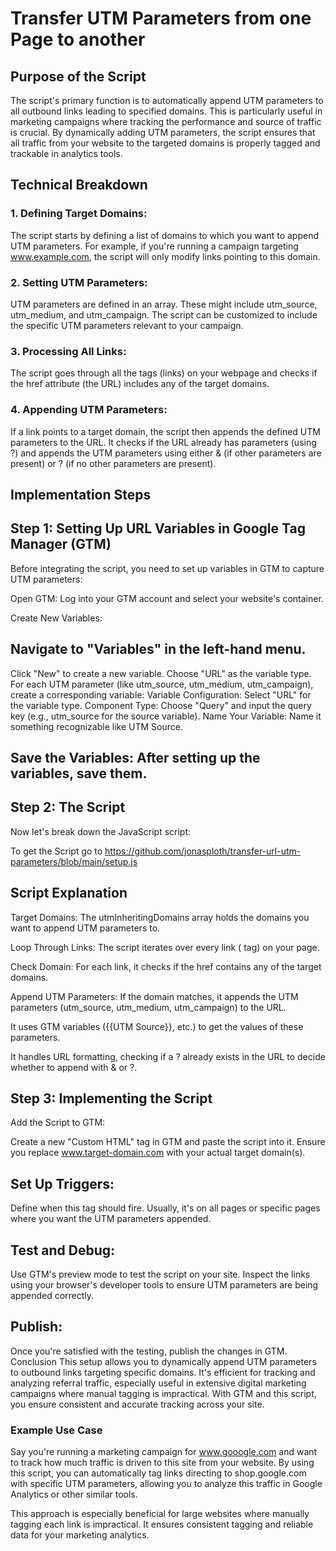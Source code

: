 # Transfer UTM Parameters from one Page to another

## Purpose of the Script
The script's primary function is to automatically append UTM parameters to all outbound links leading to specified domains. This is particularly useful in marketing campaigns where tracking the performance and source of traffic is crucial. By dynamically adding UTM parameters, the script ensures that all traffic from your website to the targeted domains is properly tagged and trackable in analytics tools.

## Technical Breakdown

### 1. Defining Target Domains:

The script starts by defining a list of domains to which you want to append UTM parameters. For example, if you're running a campaign targeting www.example.com, the script will only modify links         pointing to this domain.

### 2. Setting UTM Parameters:

UTM parameters are defined in an array. These might include utm_source, utm_medium, and utm_campaign. The script can be customized to include the specific UTM parameters relevant to your campaign.

### 3. Processing All Links:

The script goes through all the <a> tags (links) on your webpage and checks if the href attribute (the URL) includes any of the target domains.

### 4. Appending UTM Parameters:

If a link points to a target domain, the script then appends the defined UTM parameters to the URL. It checks if the URL already has parameters (using ?) and appends the UTM parameters using either & (if other parameters are present) or ? (if no other parameters are present).

## Implementation Steps

## Step 1: Setting Up URL Variables in Google Tag Manager (GTM)
Before integrating the script, you need to set up variables in GTM to capture UTM parameters:

Open GTM: Log into your GTM account and select your website's container.

Create New Variables:

## Navigate to "Variables" in the left-hand menu.
Click "New" to create a new variable.
Choose "URL" as the variable type.
For each UTM parameter (like utm_source, utm_medium, utm_campaign), create a corresponding variable:
Variable Configuration: Select "URL" for the variable type.
Component Type: Choose "Query" and input the query key (e.g., utm_source for the source variable).
Name Your Variable: Name it something recognizable like UTM Source.
## Save the Variables: After setting up the variables, save them.

## Step 2: The Script
Now let's break down the JavaScript script:

To get the Script go to https://github.com/jonasploth/transfer-url-utm-parameters/blob/main/setup.js

## Script Explanation
Target Domains: The utmInheritingDomains array holds the domains you want to append UTM parameters to.

Loop Through Links: The script iterates over every link (<a> tag) on your page.

Check Domain: For each link, it checks if the href contains any of the target domains.

Append UTM Parameters: If the domain matches, it appends the UTM parameters (utm_source, utm_medium, utm_campaign) to the URL.

It uses GTM variables ({{UTM Source}}, etc.) to get the values of these parameters.

It handles URL formatting, checking if a ? already exists in the URL to decide whether to append with & or ?.

## Step 3: Implementing the Script
Add the Script to GTM:

Create a new "Custom HTML" tag in GTM and paste the script into it.
Ensure you replace www.target-domain.com with your actual target domain(s).

## Set Up Triggers:

Define when this tag should fire. Usually, it's on all pages or specific pages where you want the UTM parameters appended.
## Test and Debug:

Use GTM's preview mode to test the script on your site.
Inspect the links using your browser's developer tools to ensure UTM parameters are being appended correctly.
 ## Publish:

Once you're satisfied with the testing, publish the changes in GTM.
Conclusion
This setup allows you to dynamically append UTM parameters to outbound links targeting specific domains. It's efficient for tracking and analyzing referral traffic, especially useful in extensive       digital marketing campaigns where manual tagging is impractical. With GTM and this script, you ensure consistent and accurate tracking across your site.







    
### Example Use Case
Say you're running a marketing campaign for www.gooogle.com and want to track how much traffic is driven to this site from your website. By using this script, you can automatically tag links directing to shop.google.com with specific UTM parameters, allowing you to analyze this traffic in Google Analytics or other similar tools.

This approach is especially beneficial for large websites where manually tagging each link is impractical. It ensures consistent tagging and reliable data for your marketing analytics.
